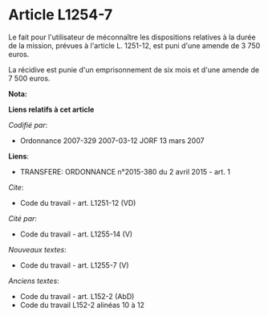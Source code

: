 # Article L1254-7

Le fait pour l'utilisateur de méconnaître les dispositions relatives à la durée de la mission, prévues à l'article L.
1251-12, est puni d'une amende de 3 750 euros.

La récidive est punie d'un emprisonnement de six mois et d'une amende de 7 500 euros.

**Nota:**



**Liens relatifs à cet article**

_Codifié par_:

  - Ordonnance 2007-329 2007-03-12 JORF 13 mars 2007

**Liens**:

  - TRANSFERE: ORDONNANCE n°2015-380 du 2 avril 2015 - art. 1

_Cite_:

  - Code du travail - art. L1251-12 (VD)

_Cité par_:

  - Code du travail - art. L1255-14 (V)

_Nouveaux textes_:

  - Code du travail - art. L1255-7 (V)

_Anciens textes_:

  - Code du travail - art. L152-2 (AbD)
  - Code du travail L152-2 alinéas 10 à 12
